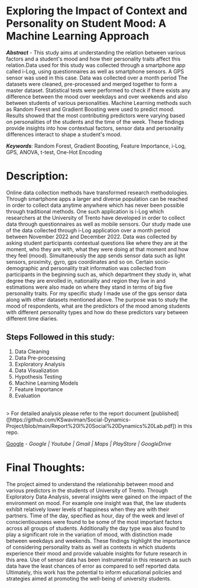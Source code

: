 # Exploring the Impact of Context and Personality on Student Mood: A Machine Learning Approach

***Abstract*** - This study aims at understanding the relation between various factors and a
student's mood and how their personality traits affect this relation.Data used for this study
was collected through a smartphone app called i-Log, using questionnaires as well as
smartphone sensors. A GPS sensor was used in this case. Data was collected over a month
period The datasets were cleaned, pre-processed and merged together to form a master
dataset. Statistical tests were performed to check if there exists any difference between the
mood over weekdays and over weekends and also between students of various personalities.
Machine Learning methods such as Random Forest and Gradient Boosting were used to
predict mood. Results showed that the most contributing predictors were varying based on
personalities of the students and the time of the week. These findings provide insights into
how contextual factors, sensor data and personality differences interact to shape a
student's mood.

***Keywords***: Random Forest, Gradient Boosting, Feature Importance, i-Log, GPS, ANOVA, t-test,
One-Hot Encoding

# Description:

Online data collection methods have transformed research methodologies. Through
smartphone apps a larger and diverse population can be reached in order to collect data anytime
anywhere which has never been possible through traditional methods. One such application is
i-Log which researchers at the University of Trento have developed in order to collect data
through questionnaires as well as mobile sensors. Our study made use of the data collected
through i-Log application over a month period between November 2022 and December 2022.
Data was collected by asking student participants contextual questions like where they are at the
moment, who they are with, what they were doing at that moment and how they feel (mood).
Simultaneously the app sends sensor data such as light sensors, proximity, gyro, gps coordinates
and so on. Certain socio-demographic and personality trait information was collected from
participants in the beginning such as, which department they study in, what degree they are
enrolled in, nationality and region they live in and estimations were also made on where they
stand in terms of big five personality traits. For my specific study I made use of the gps sensor
data along with other datasets mentioned above. The purpose was to study the mood of
respondents, what are the predictors of the mood among students with different personality types
and how do these predictors vary between different time diaries. 

## Steps Followed in this study:

1. Data Cleaning </br>
2. Data Pre-processing </br>
3. Exploratory Analysis </br>
4. Data Visualization </br>
5. Hypothesis Testing </br>
6. Machine Learning Models </br>
7. Feature Importance </br>
8. Evaluation </br>
<br/>
> For detailed analysis please refer to the report document [published]([https://github.com/KSwaviman/Social-Dynamics-Project/blob/main/Report%20l%20Social%20Dynamics%20Lab.pdf]) in this repo.

[Google]([https://www.google.com]) - _Google | Youtube | Gmail | Maps | PlayStore | GoogleDrive_

# Final Thoughts:
The project aimed to understand the relationship between mood and various predictors in
the students of University of Trento. Through Exploratory Data Analysis, several insights
were gained on the impact of the environment on mood. For example one insight was that,
the law students exhibit relatively lower levels of happiness when they are with their
partners. Time of the day, specified as hour, day of the week and level of conscientiousness
were found to be some of the most important factors across all groups of students.
Additionally the day type was also found to play a significant role in the variation of mood,
with distinction made between weekdays and weekends. These findings highlight the
importance of considering personality traits as well as contexts in which students experience
their mood and provide valuable insights for future research in this area. Use of sensor data
has been instrumental in this research as such data have the least chances of error as
compared to self reported data. Ultimately, this work has the potential to inform educational
policies and strategies aimed at promoting the well-being of university students.
